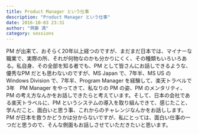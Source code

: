 ```yaml
---
title: Product Manager という仕事
description: "Product Manager という仕事"
date: 2016-10-03 23:31
author: "齊藤 満"
category: sessions
---
```

PM が出来て、おそらく20年以上経つのですが、まだまだ日本では、マイナーな職業で、実際の所、それが何物なのかも分かりにくく、その種類もいろいろある。私自身、その全部を知る者でも、PM として皆さんにお話しできるような、優秀なPM だとも思わないのですが、MS Japan で、7年半、MS US の Windows Division で、7年半、Program Manager を経験して、楽天トラベルで3年　PM Manager をやってきて、私なりの PM の姿、PM のメンタリティ、PM の考え方なんかをお話しできたらと考えています。そして、日本の会社である楽天トラベルに、PM というシステムの導入を取り組んできて、感じたこと、学んだこと、面白いと思う事、これからのチャレンジなんかをお話しします。PM が日本を救うかどうかは分からないですが、私にとっては、面白い仕事の一つだと思うので、そんな側面もお話しさせていただきたいと思います。
